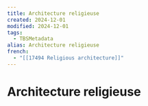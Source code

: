 ```yaml
---
title: Architecture religieuse
created: 2024-12-01
modified: 2024-12-01
tags:
  - TBSMetadata
alias: Architecture religieuse
french:
  - "[[17494 Religious architecture]]"
---
```

# Architecture religieuse

